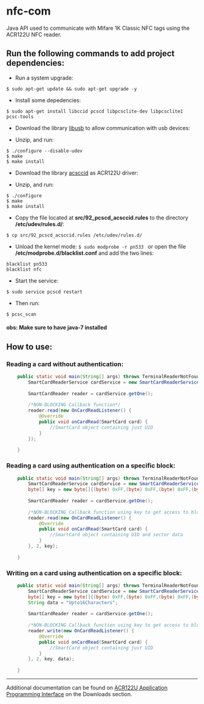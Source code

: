 # nfc-com
Java API used to communicate with Mifare 1K Classic NFC tags using the ACR122U NFC reader.  


## Run the following commands to add project dependencies: 

* Run a system upgrade:
```
$ sudo apt-get update && sudo apt-get upgrade -y 
```

* Install some depedencies:
```
$ sudo apt-get install libccid pcscd libpcsclite-dev libpcsclite1 pcsc-tools 
```

* Download the library [libusb](http://downloads.sourceforge.net/libusb/libusb-1.0.20.tar.bz2) to allow communication with usb devices:

* Unzip, and run: 
``` 
$ ./configure --disable-udev 
$ make
$ make install
```

* Download the library [acsccid](http://www.acs.com.hk/en/products/3/acr122u-usb-nfc-reader/) as ACR122U driver:

* Unzip, and run:
```
$ ./configure
$ make 
$ make install
```
* Copy the file located at **src/92_pcscd_acsccid.rules** to the directory **/etc/udev/rules.d/**:
```
$ cp src/92_pcscd_acsccid.rules /etc/udev/rules.d/
```

* Unload the kernel mode:
```$ sudo modprobe -r pn533 ```
or open the file **/etc/modprobe.d/blacklist.conf** and add the two lines:
```
blacklist pn533
blacklist nfc
```

* Start the service: 
``` 
$ sudo service pcscd restart 
```

* Then run:
``` 
$ pcsc_scan 
```
#### obs: Make sure to have java-7 installed 

## How to use:

### Reading a card without authentication:
```Java
    public static void main(String[] args) throws TerminalReaderNotFoundException, InterruptedException{
		SmartCardReaderService cardService = new SmartCardReaderService();
		
		SmartCardReader reader = cardService.getOne();
    
		/*NON-BLOCKING Callback function*/  
        reader.read(new OnCardReadListener() {
			@Override
			public void onCardRead(SmartCard card) {
				//SmartCard object containing just UID 
			}
		});
		
	}
```

### Reading a card using authentication on a specific block:
```Java
    public static void main(String[] args) throws TerminalReaderNotFoundException, InterruptedException{
		SmartCardReaderService cardService = new SmartCardReaderService();
		byte[] key = new byte[]{(byte) 0xFF,(byte) 0xFF,(byte) 0xFF,(byte) 0xFF,(byte) 0xFF,(byte) 0xFF};
		
		SmartCardReader reader = cardService.getOne();
    
		/*NON-BLOCKING Callback function using key to get access to block 2*/  
        reader.read(new OnCardReadListener() {
			@Override
			public void onCardRead(SmartCard card) {
				//SmartCard object containing UID and sector data
			}
		}, 2, key);
		
	}
```

### Writing on a card using authentication on a specific block:
```Java
    public static void main(String[] args) throws TerminalReaderNotFoundException, InterruptedException{
		SmartCardReaderService cardService = new SmartCardReaderService();
		byte[] key = new byte[]{(byte) 0xFF,(byte) 0xFF,(byte) 0xFF,(byte) 0xFF,(byte) 0xFF,(byte) 0xFF};
		String data = "Upto16Characters";
		
		SmartCardReader reader = cardService.getOne();
    
		/*NON-BLOCKING Callback function using key to get access to block 2*/  
        reader.write(new OnCardReadListener() {
			@Override
			public void onCardRead(SmartCard card) {
				//SmartCard object containing just UID
			}
		}, 2, key, data);
		
	}
```

---

Additional documentation can be found on [ACR122U Application Programming Interface](http://www.acs.com.hk/en/products/3/acr122u-usb-nfc-reader/) on the Downloads section.

